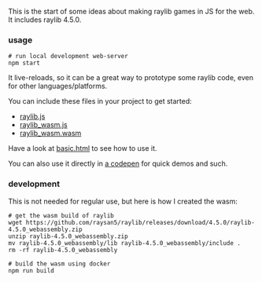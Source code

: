 This is the start of some ideas about making raylib games in JS for the web. It includes raylib 4.5.0.

### usage

```
# run local development web-server
npm start
```

It live-reloads, so it can be a great way to prototype some raylib code, even for other languages/platforms.

You can include these files in your project to get started:

- [raylib.js](site/raylib.js)
- [raylib_wasm.js](site/raylib_wasm.js)
- [raylib_wasm.wasm](site/raylib_wasm.wasm)


Have a look at [basic.html](site/basic.html) to see how to use it.

You can also use it directly in [a codepen](https://codepen.io/konsumer/pen/NWEdxZq?editors=0010) for quick demos and such.

### development

This is not needed for regular use, but here is how I created the wasm:

```
# get the wasm build of raylib
wget https://github.com/raysan5/raylib/releases/download/4.5.0/raylib-4.5.0_webassembly.zip
unzip raylib-4.5.0_webassembly.zip
mv raylib-4.5.0_webassembly/lib raylib-4.5.0_webassembly/include .
rm -rf raylib-4.5.0_webassembly

# build the wasm using docker
npm run build
```
